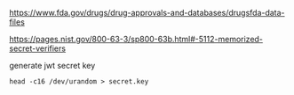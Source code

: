 https://www.fda.gov/drugs/drug-approvals-and-databases/drugsfda-data-files


https://pages.nist.gov/800-63-3/sp800-63b.html#-5112-memorized-secret-verifiers


generate jwt secret key

```
head -c16 /dev/urandom > secret.key
```